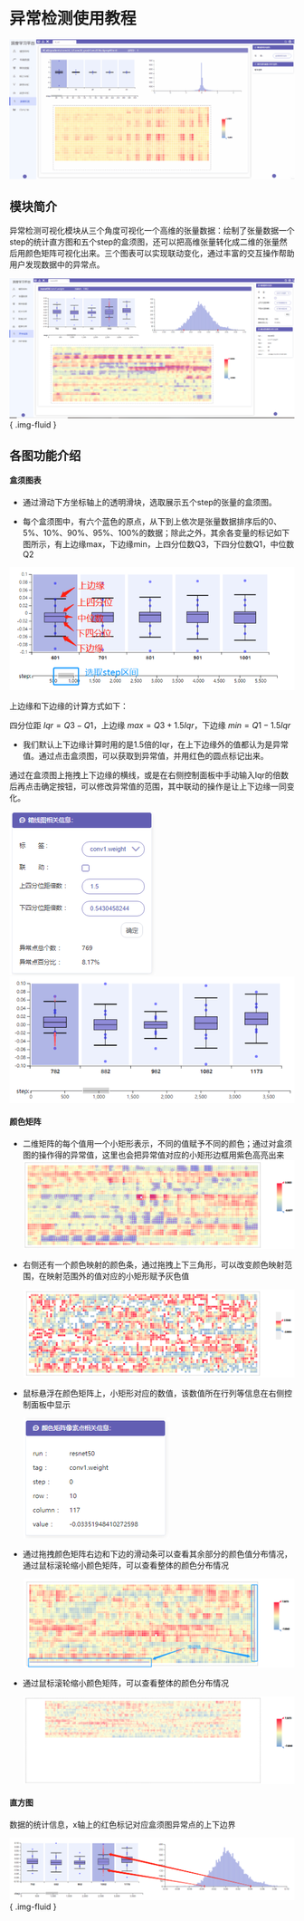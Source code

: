 # 异常检测使用教程

![exception](images/exception/exception.gif)

## 模块简介

异常检测可视化模块从三个角度可视化一个高维的张量数据：绘制了张量数据一个step的统计直方图和五个step的盒须图，还可以把高维张量转化成二维的张量然后用颜色矩阵可视化出来。三个图表可以实现联动变化，通过丰富的交互操作帮助用户发现数据中的异常点。

![](images/exception/exceptionAll.png){ .img-fluid }



## 各图功能介绍

#### 盒须图表

- 通过滑动下方坐标轴上的透明滑块，选取展示五个step的张量的盒须图。

- 每个盒须图中，有六个蓝色的原点，从下到上依次是张量数据排序后的0、5%、10%、90%、95%、100%的数据；除此之外，其余各变量的标记如下图所示，有上边缘max，下边缘min，上四分位数Q3，下四分位数Q1，中位数Q2

![](images/exception/boxPlot.png)

上边缘和下边缘的计算方式如下：

四分位距 $Iqr = Q3 - Q1$，上边缘 $max = Q3 + 1.5Iqr$，下边缘 $min = Q1 - 1.5Iqr$

-  我们默认上下边缘计算时用的是1.5倍的Iqr，在上下边缘外的值都认为是异常值。通过点击盒须图，可以获取到异常值，并用红色的圆点标记出来。

  通过在盒须图上拖拽上下边缘的横线，或是在右侧控制面板中手动输入Iqr的倍数后再点击确定按钮，可以修改异常值的范围，其中联动的操作是让上下边缘一同变化。

![](images/exception/boxIqr.png)![](images/exception/boxExceptionPooints.png)



#### 颜色矩阵

- 二维矩阵的每个值用一个小矩形表示，不同的值赋予不同的颜色；通过对盒须图的操作得的异常值，这里也会把异常值对应的小矩形边框用紫色高亮出来![](images/exception/colorMatrixExceptionPoints.png)

- 右侧还有一个颜色映射的颜色条，通过拖拽上下三角形，可以改变颜色映射范围，在映射范围外的值对应的小矩形赋予灰色值

  ![](images/exception/colorMatrixLegend.png)

- 鼠标悬浮在颜色矩阵上，小矩形对应的数值，该数值所在行列等信息在右侧控制面板中显示

  ![](images/exception/colorMatrixInfo.png)

- 通过拖拽颜色矩阵右边和下边的滑动条可以查看其余部分的颜色值分布情况，通过鼠标滚轮缩小颜色矩阵，可以查看整体的颜色分布情况

  ![](images/exception/colorMatrixScroll.png)

- 通过鼠标滚轮缩小颜色矩阵，可以查看整体的颜色分布情况

  ![](images/exception/colorMatrixScale.png)



#### 直方图

数据的统计信息，x轴上的红色标记对应盒须图异常点的上下边界

![](images/exception/histogram.png){ .img-fluid }
